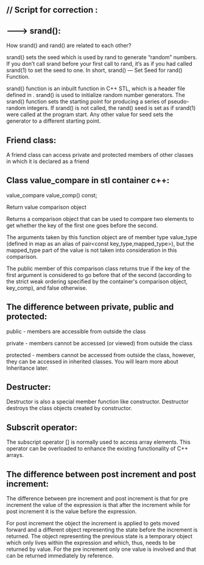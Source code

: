 // Script for correction :
--------------------------



---> srand():
-------------

How srand() and rand() are related to each other?

srand() sets the seed which is used by rand to generate “random” numbers. If you don’t call srand before your first call to rand, it’s as if you had called srand(1) to set the seed to one. 
In short, srand() — Set Seed for rand() Function. 

srand() function is an inbuilt function in C++ STL, which is a header file defined in <cstdlib>. 
srand() is used to initialize random number generators. The srand() function sets the starting point for producing a series of pseudo-random integers.
If srand() is not called, the rand() seed is set as if srand(1) were called at the program start.
Any other value for seed sets the generator to a different starting point. 

  
  
Friend class:
--------------

A friend class can access private and protected members of other classes in which it is declared as a friend

  
  
  
Class value_compare in stl container c++:
---------------------------------------
  
value_compare value_comp() const;
  
Return value comparison object
  
Returns a comparison object that can be used to compare two elements to get whether the key of the first one goes before the second.

The arguments taken by this function object are of member type value_type (defined in map as an alias of pair<const key_type,mapped_type>), but the mapped_type part of the value is not taken into consideration in this comparison.
  
  
  
  
The public member of this comparison class returns true if the key of the first argument is considered to go before that of the second (according to the strict weak ordering specified by the container's comparison object, key_comp), and false otherwise.
  
  
The difference between private, public and protected:
  ---------------------------------------------------
  
  
public - members are accessible from outside the class
  
private - members cannot be accessed (or viewed) from outside the class
  
protected - members cannot be accessed from outside the class, however, they can be accessed in inherited classes. You will learn more about Inheritance later.
  
  
  
Destructer:
----------
  
Destructor is also a special member function like constructor. Destructor destroys the class objects created by constructor.
  

  
  
Subscrit operator:
-----------------
  
The subscript operator [] is normally used to access array elements. This operator can be overloaded to enhance the existing functionality of C++ arrays.
  
  
  
The difference between post increment and post increment:
------------------------------------------------------
  
The difference between pre increment and post increment is that for pre increment the value of the expression is that after the increment while for post increment it is the value before the expression.

  For post increment the object the increment is applied to gets moved forward and a different object representing the state before the increment is returned. The object representing the previous state is a temporary object which only lives within the expression and which, thus, needs to be returned by value. For the pre increment only one value is involved and that can be returned immediately by reference.
